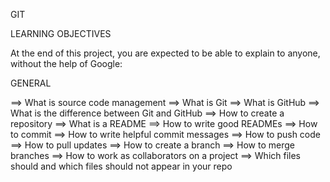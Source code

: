 GIT

LEARNING OBJECTIVES

At the end of this project, you are expected to be able to explain to anyone, without the help of Google:



GENERAL

  ==> What is source code management
  ==> What is Git
  ==> What is GitHub
  ==> What is the difference between Git and GitHub
  ==> How to create a repository
  ==> What is a README
  ==> How to write good READMEs
  ==> How to commit
  ==> How to write helpful commit messages
  ==> How to push code
  ==> How to pull updates
  ==> How to create a branch
  ==> How to merge branches
  ==> How to work as collaborators on a project
  ==> Which files should and which files should not appear in your repo

